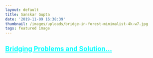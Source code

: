 ```yaml
---
layout: default
title: Sanskar Gupta
date: '2019-11-09 16:38:39'
thumbnail: /images/uploads/bridge-in-forest-minimalist-4k-w7.jpg
tags: featured image
---
```

## <font color=cyan><u>**Bridging Problems and Solution...**

<br> <br>
